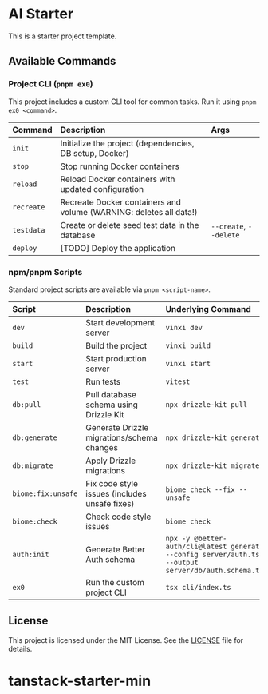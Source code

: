 # AI Starter

This is a starter project template.

## Available Commands

### Project CLI (`pnpm ex0`)

This project includes a custom CLI tool for common tasks. Run it using `pnpm ex0 <command>`.

| Command    | Description                                                                | Args                 |
| :--------- | :------------------------------------------------------------------------- | :------------------- |
| `init`     | Initialize the project (dependencies, DB setup, Docker)                    |                      |
| `stop`     | Stop running Docker containers                                             |                      |
| `reload`   | Reload Docker containers with updated configuration                        |                      |
| `recreate` | Recreate Docker containers and volume (WARNING: deletes all data!)         |                      |
| `testdata` | Create or delete seed test data in the database                            | `--create`, `--delete` |
| `deploy`   | [TODO] Deploy the application                                              |                      |

### npm/pnpm Scripts

Standard project scripts are available via `pnpm <script-name>`.

| Script             | Description                                      | Underlying Command                                                                       |
| :----------------- | :----------------------------------------------- | :--------------------------------------------------------------------------------------- |
| `dev`              | Start development server                         | `vinxi dev`                                                                              |
| `build`            | Build the project                                | `vinxi build`                                                                            |
| `start`            | Start production server                          | `vinxi start`                                                                            |
| `test`             | Run tests                                        | `vitest`                                                                                 |
| `db:pull`          | Pull database schema using Drizzle Kit           | `npx drizzle-kit pull`                                                                   |
| `db:generate`      | Generate Drizzle migrations/schema changes       | `npx drizzle-kit generate`                                                               |
| `db:migrate`       | Apply Drizzle migrations                         | `npx drizzle-kit migrate`                                                                |
| `biome:fix:unsafe` | Fix code style issues (includes unsafe fixes)    | `biome check --fix --unsafe`                                                             |
| `biome:check`      | Check code style issues                          | `biome check`                                                                            |
| `auth:init`        | Generate Better Auth schema                      | `npx -y @better-auth/cli@latest generate --config server/auth.ts --output server/db/auth.schema.ts` |
| `ex0`              | Run the custom project CLI                       | `tsx cli/index.ts`                                                                       |

## License

This project is licensed under the MIT License. See the [LICENSE](LICENSE) file for details.
# tanstack-starter-min
